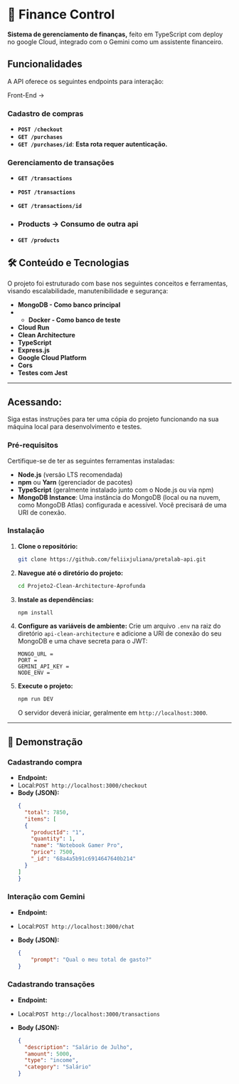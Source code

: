 # 🚀 Finance Control

**Sistema de gerenciamento de finanças,** feito em TypeScript com deploy no google Cloud, integrado com o Gemini como um assistente financeiro.

## Funcionalidades

A API oferece os seguintes endpoints para interação:

Front-End -> 

### Cadastro de compras

* **`POST /checkout`**
* **`GET /purchases`**
* **`GET /purchases/id`**: **Esta rota requer autenticação.**

### Gerenciamento de transações

* **`GET /transactions`**
* **`POST /transactions`**
* **`GET /transactions/id`**

* ### Products -> Consumo de outra api

* **`GET /products`**

## 🛠️ Conteúdo e Tecnologias

O projeto foi estruturado com base nos seguintes conceitos e ferramentas, visando escalabilidade, manutenibilidade e segurança:

* **MongoDB - Como banco principal**
* * **Docker - Como banco de teste**
* **Cloud Run**
* **Clean Architecture**
* **TypeScript**
* **Express.js**
* **Google Cloud Platform**
* **Cors**
* **Testes com Jest**

---

## Acessando:

Siga estas instruções para ter uma cópia do projeto funcionando na sua máquina local para desenvolvimento e testes.

### Pré-requisitos

Certifique-se de ter as seguintes ferramentas instaladas:

* **Node.js** (versão LTS recomendada)
* **npm** ou **Yarn** (gerenciador de pacotes)
* **TypeScript** (geralmente instalado junto com o Node.js ou via npm)
* **MongoDB Instance**: Uma instância do MongoDB (local ou na nuvem, como MongoDB Atlas) configurada e acessível. Você precisará de uma URI de conexão.

### Instalação

1.  **Clone o repositório:**
    ```bash
    git clone https://github.com/feliixjuliana/pretalab-api.git
    ```
2.  **Navegue até o diretório do projeto:**
    ```bash
    cd Projeto2-Clean-Architecture-Aprofunda
    ```
3.  **Instale as dependências:**
    ```bash
    npm install
    ```
4.  **Configure as variáveis de ambiente:**
    Crie um arquivo `.env` na raiz do diretório `api-clean-architecture` e adicione a URI de conexão do seu MongoDB e uma chave secreta para o JWT:

    ```
    MONGO_URL = 
    PORT = 
    GEMINI_API_KEY = 
    NODE_ENV =
    ```

5.  **Execute o projeto:**
    ```bash
    npm run DEV
    ```
    O servidor deverá iniciar, geralmente em `http://localhost:3000`.

---

## 📸 Demonstração

### Cadastrando compra

* **Endpoint:**
* Local:`POST http://localhost:3000/checkout`
* **Body (JSON):**
    ```json
    {
      "total": 7850,
      "items": [
      {
        "productId": "1",
        "quantity": 1,
        "name": "Notebook Gamer Pro",
        "price": 7500,
        "_id": "68a4a5b91c6914647640b214"
      }
    ]
    }
    ```

### Interação com Gemini

* **Endpoint:**
* Local:`POST http://localhost:3000/chat`

* **Body (JSON):**
    ```json
    {
        "prompt": "Qual o meu total de gasto?"
    }
    ```

### Cadastrando transações

* **Endpoint:**
* Local:`POST http://localhost:3000/transactions`

* **Body (JSON):**
    ```json
    {
      "description": "Salário de Julho",
      "amount": 5000,
      "type": "income",
      "category": "Salário"
    }
    ```
